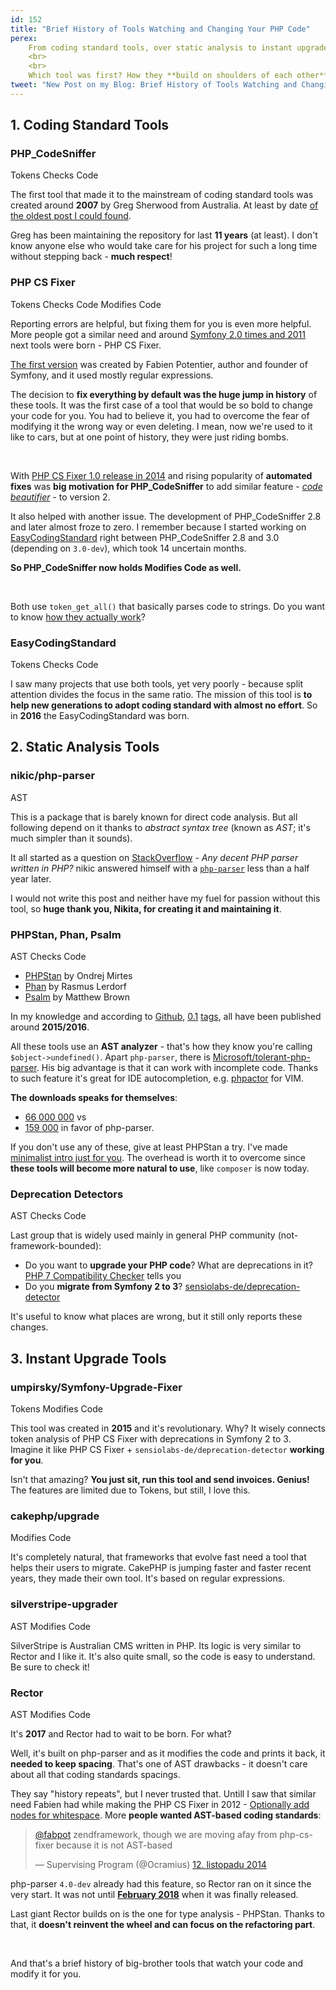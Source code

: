 ```yaml
---
id: 152
title: "Brief History of Tools Watching and Changing Your PHP Code"
perex:
    From coding standard tools, over static analysis to instant upgrade tools. This post is going to be a geeky history trip.
    <br>
    <br>
    Which tool was first? How they **build on shoulders of each other**?
tweet: "New Post on my Blog: Brief History of Tools Watching and Changing PHP Code #phpcsfixer #phpcodesniffer @phpstan #psalm #phan @sensiolabsde #symfony #rector @cakephp"
---
```


## 1. Coding Standard Tools

### PHP_CodeSniffer

<span class="badge badge-light">Tokens</span>
<span class="badge badge-warning">Checks Code</span>

The first tool that made it to the mainstream of coding standard tools was created around **2007** by Greg Sherwood from Australia. At least by date [of the oldest post I could found](http://gregsherwood.blogspot.com/2006/12/if-not-test-first-then-test-really-soon.html).

Greg has been maintaining the repository for last **11 years** (at least). I don't know anyone else who would take care for his project for such a long time without stepping back - **much respect**!

### PHP CS Fixer

<span class="badge badge-light">Tokens</span>
<span class="badge badge-warning">Checks Code</span>
<span class="badge badge-success">Modifies Code</span>

Reporting errors are helpful, but fixing them for you is even more helpful. More people got a similar need and around [Symfony 2.0 times and 2011](https://gist.github.com/fabpot/3f25555dce956accd4dd) next tools were born - PHP CS Fixer.

[The first version](https://gist.github.com/fabpot/3f25555dce956accd4dd) was created by Fabien Potentier, author and founder of Symfony, and it used mostly regular expressions.

The decision to **fix everything by default was the huge jump in history** of these tools. It was the first case of a tool that would be so bold to change your code for you. You had to believe it, you had to overcome the fear of modifying it the wrong way or even deleting. I mean, now we're used to it like to cars, but at one point of history, they were just riding bombs.

<br>

With [PHP CS Fixer 1.0 release in 2014](http://fabien.potencier.org/php-cs-fixer-finally-reaches-version-1-0.html) and rising popularity of **automated fixes** was **big motivation for PHP_CodeSniffer** to add similar feature - [*code beautifier*](https://github.com/squizlabs/PHP_CodeSniffer/wiki/Fixing-Errors-Automatically) - to version 2.

It also helped with another issue. The development of PHP_CodeSniffer 2.8 and later almost froze to zero. I remember because I started working on [EasyCodingStandard](https://github.com/symplify/easyCodingStandard/) right between
PHP_CodeSniffer 2.8 and 3.0 (depending on `3.0-dev`), which took 14 uncertain months.

**So PHP_CodeSniffer now holds <span class="badge badge-success">Modifies Code</span> as well.**

<br>

Both use `token_get_all()` that basically parses code to strings. Do you want to know [how they actually work](/blog/2017/07/31/how-php-coding-standard-tools-actually-work/)?

### EasyCodingStandard

<span class="badge badge-light">Tokens</span>
<span class="badge badge-warning">Checks Code</span>

I saw many projects that use both tools, yet very poorly - because split attention divides the focus in the same ratio. The mission of this tool is **to help new generations to adopt coding standard with almost no effort**. So in **2016** the EasyCodingStandard was born.

## 2. Static Analysis Tools

### nikic/php-parser

<span class="badge badge-danger">AST</span>

This is a package that is barely known for direct code analysis. But all following depend on it thanks to *abstract syntax tree* (known as *AST*; it's much simpler than it sounds).

It all started as a question on [StackOverflow](https://stackoverflow.com/questions/5586358/any-decent-php-parser-written-in-php) - *Any decent PHP parser written in PHP?* nikic answered himself with a [`php-parser`](https://github.com/nikic/PHP-Parser) less than a half year later.

I would not write this post and neither have my fuel for passion without this tool, so **huge thank you, Nikita, for creating it and maintaining it**.

### PHPStan, Phan, Psalm

<span class="badge badge-danger">AST</span>
<span class="badge badge-warning">Checks Code</span>

- [PHPStan](https://github.com/phpstan/phpstan) by Ondrej Mirtes
- [Phan](https://github.com/phan/phan) by Rasmus Lerdorf
- [Psalm](https://github.com/vimeo/psalm) by Matthew Brown

In my knowledge and according to [Github](https://github.com/phan/phan/releases/tag/0.1), [0.1](https://github.com/phpstan/phpstan/tree/0.1) [tags](https://github.com/vimeo/psalm/releases/tag/0.1), all have been published around **2015/2016**.

All these tools use an **AST analyzer** - that's how they know you're calling `$object->undefined()`. Apart `php-parser`, there is [Microsoft/tolerant-php-parser](https://github.com/Microsoft/tolerant-php-parser). His big advantage is that it can work with incomplete code. Thanks to such feature it's great for IDE autocompletion, e.g. [phpactor](https://github.com/phpactor/phpactor) for VIM.

**The downloads speaks for themselves**:

- [66 000 000](https://packagist.org/packages/nikic/php-parser/stats) vs
- [159 000](https://packagist.org/packages/microsoft/tolerant-php-parser/stats) in favor of php-parser.

If you don't use any of these, give at least PHPStan a try. I've made [minimalist intro just for you](/blog/2017/01/28/why-I-switched-scrutinizer-for-phpstan-and-you-should-too/). The overhead is worth it to overcome since **these tools will become more natural to use**, like `composer` is now today.

### Deprecation Detectors

<span class="badge badge-danger">AST</span>
<span class="badge badge-warning">Checks Code</span>

Last group that is widely used mainly in general PHP community (not-framework-bounded):

- Do you want to **upgrade your PHP code**? What are deprecations in it? [PHP 7 Compatibility Checker](https://github.com/sstalle/php7cc) tells you
- Do you **migrate from Symfony 2 to 3**? [sensiolabs-de/deprecation-detector](https://github.com/sensiolabs-de/deprecation-detector)

It's useful to know what places are wrong, but it still only reports these changes.

## 3. Instant Upgrade Tools

### umpirsky/Symfony-Upgrade-Fixer

<span class="badge badge-light">Tokens</span>
<span class="badge badge-success">Modifies Code</span>

This tool was created in **2015** and it's revolutionary. Why? It wisely connects token analysis of PHP CS Fixer with deprecations in Symfony 2 to 3. Imagine it like PHP CS Fixer + `sensiolabs-de/deprecation-detector` **working for you**.

Isn't that amazing? **You just sit, run this tool and send invoices. Genius!** The features are limited due to Tokens, but still, I love this.

### cakephp/upgrade

<span class="badge badge-success">Modifies Code</span>

It's completely natural, that frameworks that evolve fast need a tool that helps their users to migrate.
CakePHP is jumping faster and faster recent years, they made their own tool. It's based on regular expressions.

### silverstripe-upgrader

<span class="badge badge-danger">AST</span>
<span class="badge badge-success">Modifies Code</span>

SilverStripe is Australian CMS written in PHP. Its logic is very similar to Rector and I like it. It's also quite small, so the code is easy to understand. Be sure to check it!

### Rector

<span class="badge badge-danger">AST</span>
<span class="badge badge-success">Modifies Code</span>

It's **2017** and Rector had to wait to be born. For what?

Well, it's built on php-parser and as it modifies the code and prints it back, it **needed to keep spacing**. That's one of AST drawbacks - it doesn't care about all that coding standards spacings.

They say "history repeats", but I never trusted that. Untill I saw that similar need Fabien had while making the PHP CS Fixer in 2012 - [Optionally add nodes for whitespace](https://github.com/nikic/PHP-Parser/issues/41). More **people wanted AST-based coding standards**:

<blockquote class="twitter-tweet" data-lang="cs"><p lang="en" dir="ltr"><a href="https://twitter.com/fabpot?ref_src=twsrc%5Etfw">@fabpot</a> zendframework, though we are moving afay from php-cs-fixer because it is not AST-based</p>&mdash; Supervising Program (@Ocramius) <a href="https://twitter.com/Ocramius/status/532622405290971136?ref_src=twsrc%5Etfw">12. listopadu 2014</a></blockquote>
<script async src="https://platform.twitter.com/widgets.js" charset="utf-8"></script>

php-parser `4.0-dev` already had this feature, so Rector ran on it since the very start. It was not until [**February 2018**](https://github.com/nikic/PHP-Parser/releases/tag/v4.0.0) when it was finally released.

Last giant Rector builds on is the one for type analysis - PHPStan. Thanks to that, it **doesn't reinvent the wheel and can focus on the refactoring part**.

<br>

And that's a brief history of big-brother tools that watch your code and modify it for you.
